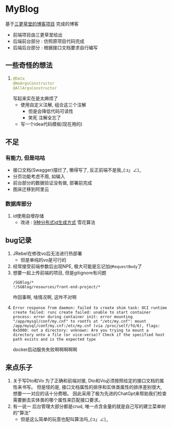 # MyBlog
基于[三更草堂的博客项目](https://www.bilibili.com/video/BV1hq4y1F7zk) 完成的博客
- 前端项目由三更草堂给出
- 后端前台部分 : 仿照原项目代码完成
- 后端后台部分 : 根据接口文档要求自行编写

## 一些奇怪的想法
1. ```java
   @Data
   @NoArgsConstructor
   @AllArgsConstructor
   ```
   写起来实在是太麻烦了
   - 使用自定义注解, 组合这三个注解
     - 但是会降低代码可读性 
     - 笑死 注解全忘了
   - 写一个idea代码模板(现在用的)


## 不足
### 有能力, 但是咕咕
- 接口文档(Swagger)摆烂了, 懒得写了, 反正前端不是我_(:з」∠)_
- 分页功能考虑不周, 如输入
- 前台部分的数据验证没有做, 部署前完成
- 图床迁移到阿里云
### 数据库部分
1. id使用自增存储
    - 改进 : [9种分布式id生成方式](https://zhuanlan.zhihu.com/p/152179727) 雪花算法

## bug记录
1. JRebel在修改vo后无法进行热部署
   - 但是单纯的vo是可行的
2. 经常接受前端参数后出现NPE, 极大可能是忘记加`@RequestBody`了
3. 想要一起上传前端的项目, 但是gitignore有问题
   ```
   /SGBlog/*
   !/SGBlog/resources/front-end-project/*
   ```
   咋回事啊, 啥情况啊, 这咋不对啊
4. ```
   Error response from daemon: failed to create shim task: OCI runtime create failed: runc create failed: unable to start container process: error during container init: error mounting "/app/mysql/conf/my.cnf" to rootfs at "/etc/my.cnf": mount /app/mysql/conf/my.cnf:/etc/my.cnf (via /proc/self/fd/6), flags: 0x5000: not a directory: unknown: Are you trying to mount a directory onto a file (or vice-versa)? Check if the specified host path exists and is the expected type
   ```
   docker启动服务失败啊啊啊啊啊
   

## 来点乐子
1. 关于写Dto和Vo
   为了正确和前端对接, Dto和Vo必须按照给定的接口文档的属性来书写。
   但是怪的是, 接口文档属性的排序和实体类属性的排序差别很大, 想要一一对应的话十分费眼。
   因此采用了极为先进的ChatGpt来帮助我们检查需要删去实体类的哪个属性来匹配接口要求。
2. 有一说一 后台管理大部分都是crud, 唯一点含金量的就是自己写的建立菜单树的"算法"
   - 但是这么简单的玩意也配叫算法吗_(:з」∠)_
   